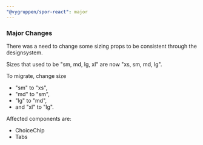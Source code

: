 ```yaml
---
"@vygruppen/spor-react": major
---
```


### Major Changes

There was a need to change some sizing props to be consistent through the designsystem.

Sizes that used to be "sm, md, lg, xl" are now "xs, sm, md, lg".

To migrate, change size 
* "sm" to "xs", 
* "md" to "sm", 
* "lg" to "md", 
* and "xl" to "lg".

Affected components are:
* ChoiceChip
* Tabs


